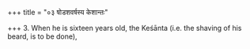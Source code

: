 +++
title = "०३ षोडशवर्षस्य केशान्तः"

+++
3. When he is sixteen years old, the Keśānta (i.e. the shaving of his beard, is to be done),
